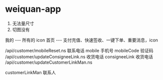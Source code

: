 # weiquan-app

1. 无法量尺寸
2. 切图没有

我的 --- 所有的 icon
首页 --- 支付充值、快速签收、一键下单、重要消息，icon

/api/customer/mobileReset.ns 联系电话
mobile 手机号
mobileCode 验证码
/api/customer/updateConsigneeLink.ns 收货电话
consigneeLink 收货电话
/api/customer/updateCustomerLinkMan.ns

customerLinkMan 联系人
